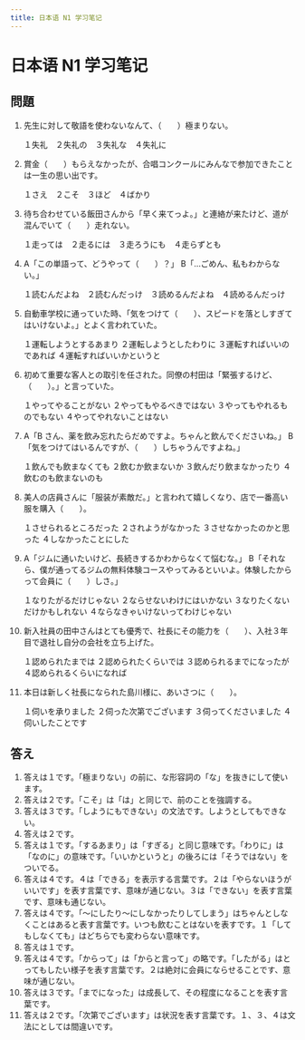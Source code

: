 ```yaml
---
title: 日本语 N1 学习笔记
---
```


# 日本语 N1 学习笔记

<script setup>
import VueMetadata from "@/components/metadata/Metadata.vue"
</script>

<vue-metadata author="swwind" time="2023-9-17">
</vue-metadata>

## 問題

1.  先生に対して敬語を使わないなんて、（　　）極まりない。

    １失礼　２失礼の　３失礼な　４失礼に

2.  賞金（　　）もらえなかったが、合唱コンクールにみんなで参加できたことは一生の思い出です。

    １さえ　２こそ　３ほど　４ばかり

3.  待ち合わせている飯田さんから「早く来てっよ。」と連絡が来たけど、道が混んでいて（　　）走れない。

    １走っては　２走るには　３走ろうにも　４走らずとも

4.  A「この単語って、どうやって（　　）？」
    B「…ごめん、私もわからない。」

    １読むんだよね　２読むんだっけ　３読めるんだよね　４読めるんだっけ

5.  自動車学校に通っていた時、「気をつけて（　　）、スピードを落としすぎてはいけないよ。」とよく言われていた。

    １運転しようとするあまり
    ２運転しようとしたわりに
    ３運転すればいいのであれば
    ４運転すればいいかというと

6.  初めて重要な客人との取引を任された。同僚の村田は「緊張するけど、（　　）。」と言っていた。

    １やってやることがない
    ２やってもやるべきではない
    ３やってもやれるものでもない
    ４やってやれないことはない

7.  A「B さん、薬を飲み忘れたらだめですよ。ちゃんと飲んでくださいね。」
    B「気をつけてはいるんですが、（　　）しちゃうんですよね。」

    １飲んでも飲まなくても
    ２飲むか飲まないか
    ３飲んだり飲まなかったり
    ４飲むのも飲まないのも

8.  美人の店員さんに「服装が素敵だ。」と言われて嬉しくなり、店で一番高い服を購入（　　）。

    １させられるところだった
    ２されようがなかった
    ３させなかったのかと思った
    ４しなかったことにした

9.  A「ジムに通いたいけど、長続きするかわからなくて悩むな。」
    B「それなら、僕が通ってるジムの無料体験コースやってみるといいよ。体験したからって会員に（　　）しさ。」

    １なりたがるだけじゃない
    ２ならせないわけにはいかない
    ３なりたくないだけかもしれない
    ４ならなきゃいけないってわけじゃない

10. 新入社員の田中さんはとても優秀で、社長にその能力を（　　）、入社３年目で退社し自分の会社を立ち上げた。

    １認められたまでは
    ２認められたくらいでは
    ３認められるまでになったが
    ４認められるくらいになれば

11. 本日は新しく社長になられた島川様に、あいさつに（　　）。

    １伺いを承りました
    ２伺った次第でございます
    ３伺ってくださいました
    ４伺いしたことです

## 答え

1. 答えは１です。「極まりない」の前に、な形容詞の「な」を抜きにして使います。
2. 答えは２です。「こそ」は「は」と同じで、前のことを強調する。
3. 答えは３です。「しようにもできない」の文法です。しようとしてもできない。
4. 答えは２です。
5. 答えは１です。「するあまり」は「すぎる」と同じ意味です。「わりに」は「なのに」の意味です。「いいかというと」の後ろには「そうではない」をついでる。
6. 答えは４です。４は「できる」を表示する言葉です。２は「やらないほうがいいです」を表す言葉です、意味が通じない。３は「できない」を表す言葉です、意味も通じない。
7. 答えは４です。「〜にしたり〜にしなかったりしてしまう」はちゃんとしなくことはあると表す言葉です。いつも飲むことはないを表すです。１「してもしなくても」はどちらでも変わらない意味です。
8. 答えは１です。
9. 答えは４です。「からって」は「からと言って」の略です。「したがる」はとってもしたい様子を表す言葉です。２は絶対に会員にならせることです、意味が通じない。
10. 答えは３です。「までになった」は成長して、その程度になることを表す言葉です。
11. 答えは２です。「次第でございます」は状況を表す言葉です。１、３、４は文法にとしては間違いです。
